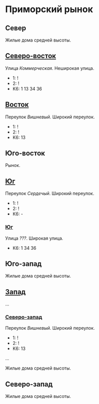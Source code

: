 # Приморский рынок

## Север

Жилые дома средней высоты.

## [Северо-восток](./592085.md)

Улица *Коммерческая*.
Неширокая улица.

* 1:    !
* 2:    !
* K6:   1   13  34  36

## [Восток](./592090.md)

Переулок *Вишневый*.
Широкий переулок.

* 1:    !
* 2:    !
* K6:   13

## Юго-восток

Рынок.

## [Юг](./590095.md)

Переулок *Сердечый*.
Широкий переулок.

* 1:    !
* 2:    !
* K6:   -

### [Юг](./592100.md)

Улица *???*.
Широкая улица.

* K6:   1   34  36

## Юго-запад

Жилые дома средней высоты.

## [Запад](./585090.md)

...

### [Северо-запад](./587087.md)

Переулок *Вишневый*.
Широкий переулок.

* 1:    !
* 2:    !
* K6:   13

...

Жилые дома средней высоты.

## Северо-запад

Жилые дома средней высоты.
